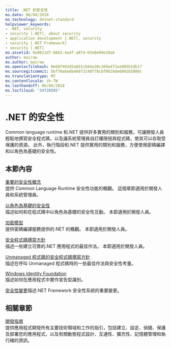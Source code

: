 ```yaml
---
title: .NET 的安全性
ms.date: 06/04/2018
ms.technology: dotnet-standard
helpviewer_keywords:
- .NET, security
- security [.NET], about security
- application development [.NET], security
- security [.NET Framework]
- security [.NET]
ms.assetid: 9a9621d7-8883-4a4f-a874-65e8e09e20a6
author: mairaw
ms.author: mairaw
ms.openlocfilehash: 0e60f463d5a691cb84a30c169e471aa905b2db17
ms.sourcegitcommit: bbf70abe6b46073148f78cbf0619de6092b5800c
ms.translationtype: MT
ms.contentlocale: zh-TW
ms.lasthandoff: 06/04/2018
ms.locfileid: "34728585"
---
```

# <a name="security-in-net"></a>.NET 的安全性
Common language runtime 和.NET 提供許多實用的類別和服務，可讓開發人員輕鬆地撰寫安全程式碼，以及讓系統管理員自訂權限授與程式碼，使其可以存取受保護的資源。 此外，執行階段和.NET 提供實用的類別和服務，方便使用密碼編譯和以角色為基礎的安全性。  
  
## <a name="in-this-section"></a>本節內容  

 [重要的安全性概念](../../../docs/standard/security/key-security-concepts.md)  
 提供 Common Language Runtime 安全性功能的概觀。 這個章節適用於開發人員和系統管理員。  
  
 [以角色為基礎的安全性](../../../docs/standard/security/role-based-security.md)  
 描述如何和在程式碼中以角色為基礎的安全性互動。 本節適用於開發人員。  
  
 [加密模型](../../../docs/standard/security/cryptography-model.md)  
 提供密碼編譯服務提供的.NET 的概觀。 本節適用於開發人員。  
  
 [安全程式碼撰寫方針](../../../docs/standard/security/secure-coding-guidelines.md)  
 描述一些建立可靠的.NET 應用程式的最佳作法。 本節適用於開發人員。  
  
 [Unmanaged 程式碼的安全程式碼撰寫方針](../../../docs/framework/security/secure-coding-guidelines-for-unmanaged-code.md)  
 描述在呼叫 Unmanaged 程式碼時的一些最佳作法與安全性考量。  
  
 [Windows Identity Foundation](../../../docs/framework/security/index.md)  
 描述如何在應用程式中實作宣告型識別。  

[安全性變更](../../../docs/framework/security/security-changes.md)描述.NET Framework 安全性系統的重要變更。

## <a name="related-sections"></a>相關章節  
 [開發指南](../../../docs/framework/development-guide.md)  
 提供應用程式開發所有主要技術領域和工作的指引，包括建立、設定、偵錯、保護及部署您的應用程式，以及有關動態程式設計、互通性、擴充性、記憶體管理和執行緒的資訊。
